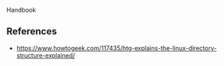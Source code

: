 Handbook

## References

- https://www.howtogeek.com/117435/htg-explains-the-linux-directory-structure-explained/
